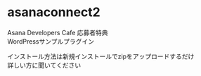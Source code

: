 # asanaconnect2

Asana Developers Cafe 応募者特典  
WordPressサンプルプラグイン

インストール方法は新規インストールでzipをアップロードするだけ  
詳しい方に聞いてください
